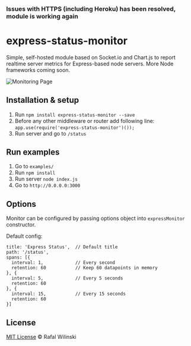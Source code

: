 ### Issues with HTTPS (including Heroku) has been resolved, module is working again
# express-status-monitor
Simple, self-hosted module based on Socket.io and Chart.js to report realtime server metrics for Express-based node servers. More Node frameworks coming soon.

![Monitoring Page](http://i.imgur.com/AHizEWq.gif "Monitoring Page")

## Installation & setup
1. Run `npm install express-status-monitor --save`
2. Before any other middleware or router add following line:
`app.use(require('express-status-monitor')());`
3. Run server and go to `/status`

## Run examples

1. Go to `examples/`
2. Run `npm install`
3. Run server `node index.js`
4. Go to `http://0.0.0.0:3000`

## Options

Monitor can be configured by passing options object into `expressMonitor` constructor.

Default config:
```
title: 'Express Status',  // Default title
path: '/status',
spans: [{
  interval: 1,            // Every second
  retention: 60           // Keep 60 datapoints in memory
}, {
  interval: 5,            // Every 5 seconds
  retention: 60
}, {
  interval: 15,           // Every 15 seconds
  retention: 60
}]

```

## License

[MIT License](https://opensource.org/licenses/MIT) © Rafal Wilinski
